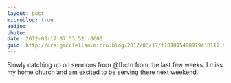 ```yaml
---
layout: post
microblog: true
audio: 
photo: 
date: 2012-03-17 07:53:52 -0600
guid: http://craigmcclellan.micro.blog/2012/03/17/t181015498979418112.html
---
```

Slowly catching up on sermons from @fbctn  from the last few weeks. I miss my home church and am excited to be serving there next weekend.
